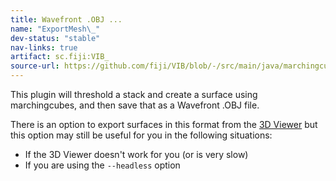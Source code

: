 ```yaml
---
title: Wavefront .OBJ ...
name: "ExportMesh\_"
dev-status: "stable"
nav-links: true
artifact: sc.fiji:VIB_
source-url: https://github.com/fiji/VIB/blob/-/src/main/java/marchingcubes/ExportMesh_.java
---
```


This plugin will threshold a stack and create a surface using marchingcubes, and then save that as a Wavefront .OBJ file.

There is an option to export surfaces in this format from the [3D Viewer](/plugins/3d-viewer) but this option may still be useful for you in the following situations:

-   If the 3D Viewer doesn't work for you (or is very slow)
-   If you are using the `--headless` option
